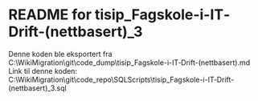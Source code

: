 # README for tisip_Fagskole-i-IT‐Drift-(nettbasert)_3
Denne koden ble eksportert fra C:\WikiMigration\git\code_dump\tisip_Fagskole-i-IT‐Drift-(nettbasert).md
Link til denne koden: C:\WikiMigration\git\code_repo\SQLScripts\tisip_Fagskole-i-IT‐Drift-(nettbasert)_3.sql
